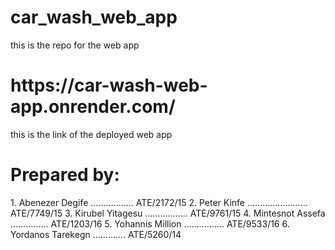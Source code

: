 # car_wash_web_app
this is the repo for the web app
<h1>https://car-wash-web-app.onrender.com/</h1>
this is the link of the deployed web app

<h1>Prepared by: </h1>
1. Abenezer Degife …………….. ATE/2172/15 
2. Peter Kinfe …………………… ATE/7749/15 
3. Kirubel Yitagesu …………….. ATE/9761/15 
4. Mintesnot Assefa …………… ATE/1203/16 
5. Yohannis Million ……………. ATE/9533/16 
6. Yordanos Tarekegn …………. ATE/5260/14
